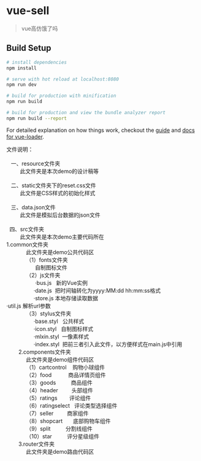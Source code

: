 # vue-sell

> vue高仿饿了吗

## Build Setup

``` bash
# install dependencies
npm install

# serve with hot reload at localhost:8080
npm run dev

# build for production with minification
npm run build

# build for production and view the bundle analyzer report
npm run build --report
```

For detailed explanation on how things work, checkout the [guide](http://vuejs-templates.github.io/webpack/) and [docs for vue-loader](http://vuejs.github.io/vue-loader).


文件说明：<br><br>
    一、resource文件夹<br>
          此文件夹是本次demo的设计稿等<br>
          <br>
    二、static文件夹下的reset.css文件<br>
          此文件是CSS样式的初始化样式<br>
          <br>
    三、data.json文件<br>
          此文件是模拟后台数据的json文件<br>
          <br>
    四、src文件夹<br>
          此文件夹是本次demo主要代码所在<br>
          1.common文件夹<br>
              此文件夹是demo公共代码区<br>
              （1）fonts文件夹<br>
                    自制图标文件<br>
              （2）js文件夹<br>
                    ·bus.js      新的Vue实例<br>
                    ·date.js     把时间轴转化为yyyy:MM:dd hh:mm:ss格式<br>
                    ·store.js    本地存储读取数据<br>
                    ·util.js     解析url参数<br>
              （3）stylus文件夹<br>
                    ·base.styl   公共样式<br>
                    ·icon.styl   自制图标样式<br>
                    ·mlxin.styl  一像素样式<br>
                    ·index.styl  把前三者引入此文件，以方便样式在main.js中引用<br>
          2.components文件夹<br>
              此文件夹是demo组件代码区<br>
              （1）cartcontrol    购物小球组件<br>
              （2）food           商品详情页组件<br>
              （3）goods          商品组件<br>
              （4）header         头部组件<br>
              （5）ratings        评论组件<br>
              （6）ratingselect   评论类型选择组件<br>
              （7）seller         商家组件<br>
              （8）shopcart       底部购物车组件<br>
              （9）split          分割线组件<br>
              （10）star          评分星级组件<br>
          3.router文件夹<br>
              此文件夹是demo路由代码区<br>
